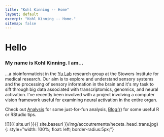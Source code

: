 ```yaml
---
title: "Kohl Kinning -- Home"
layout: default
excerpt: "Kohl Kinning -- Home."
sitemap: false
---
```


# Hello
### My name is Kohl Kinning. I am...

...a bioinformaticist in the [Yu Lab](https://ron-yu-lab.github.io) research group at the Stowers Institute for medical research. Our aim is to explore and understand sensory systems and the processing of sensory information in the brain and it's my task to sift through big data associated with transcriptomics, genomics, and neural activation. I've recently been involved with a project involving a computer vision framework useful for examining neural activation in the entire organ. 

Check out [Analysis](/analysis/) for some just-for-fun analysis, [Blog(r)](/blog/) for some useful R or RStudio tips.


![]({{ site.url }}{{ site.baseurl }}/img/accoutrements/heceta_head_trans.jpg){: style="width: 100%; float: left; border-radius:5px;"}